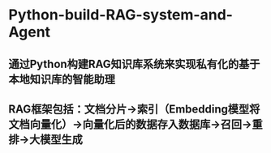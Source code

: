 # Python-build-RAG-system-and-Agent
## 通过Python构建RAG知识库系统来实现私有化的基于本地知识库的智能助理
## RAG框架包括：文档分片→索引（Embedding模型将文档向量化）→向量化后的数据存入数据库→召回→重排→大模型生成
